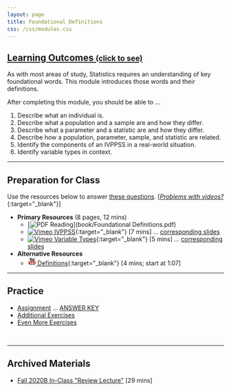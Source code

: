 ```yaml
---
layout: page
title: Foundational Definitions
css: /css/modules.css
---
```


<div class="panel-group-ILOs">
  <div class="panel panel-default">
    <div class="panel-heading">
      <h2 class="panel-title">
        <a data-toggle="collapse" href="#ILOs">Learning Outcomes <small>(click to see)</small></a>
      </h2>
    </div>
    <div id="ILOs" class="panel-collapse collapse">
      <div class="panel-body">
As with most areas of study, Statistics requires an understanding of key foundational words.  This module introduces those words and their definitions.

<p>After completing this module, you should be able to ...</p>

<ol>
  <li>Describe what an individual is.</li>
  <li>Describe what a population and a sample are and how they differ.</li>
  <li>Describe what a parameter and a statistic are and how they differ.</li>
  <li>Describe how a population, parameter, sample, and statistic are related.</li>
  <li>Identify the components of an IVPPSS in a real-world situation.</li>
  <li>Identify variable types in context.</li>
</ol>
      </div>
    </div>
  </div>
</div>

----

## Preparation for Class

Use the resources below to answer [these questions](Prep/FoundationalDefns). [[*Problems with videos?*](../resources/FAQs/videos){:target="_blank"}]

* **Primary Resources** (8 pages, 12 mins)
  * [![PDF](../img/pdf.png) Reading](book/Foundational Definitions.pdf)
  * [![Vimeo](../img/dhovid.png) IVPPSS](https://vimeo.com/user45324800/ncstats-ivppss){:target="_blank"} [7 mins] ... [corresponding slides](PPT/FoundationalDefns_PPT1.pptx)
  * [![Vimeo](../img/dhovid.png) Variable Types](https://vimeo.com/user45324800/ncstats-vartypes){:target="_blank"} [5 mins] ... [corresponding slides](PPT/FoundationalDefns_PPT2.pptx)
* **Alternative Resources**
  * [![YouTube Link](../img/youtube.png) Definitions](https://youtu.be/MXaJ7sa7q-8?t=67){:target="_blank"} [4 mins; start at 1:07]
  
----

## Practice

* [Assignment](CE/FoundationalDefns_CE1) ... [ANSWER KEY](CE/KEY_FoundationalDefns_CE)
* [Additional Exercises](CE/FoundationalDefns_CE2)
* [Even More Exercises](CE/FoundationalDefns_CE3)

&nbsp;

----

## Archived Materials

* [Fall 2020B In-Class "Review Lecture"](https://youtu.be/_VTmDXWfrW4) [29 mins]

<!---
* [Old Lecture Slides](PPT/FoundationalDefns_PPT_old.pptx)
--->
